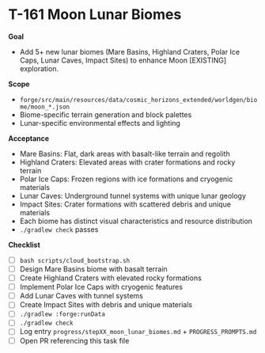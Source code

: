 # T-161 Moon Lunar Biomes

**Goal**

- Add 5+ new lunar biomes (Mare Basins, Highland Craters, Polar Ice Caps, Lunar Caves, Impact Sites) to enhance Moon [EXISTING] exploration.

**Scope**

- `forge/src/main/resources/data/cosmic_horizons_extended/worldgen/biome/moon_*.json`
- Biome-specific terrain generation and block palettes
- Lunar-specific environmental effects and lighting

**Acceptance**

- Mare Basins: Flat, dark areas with basalt-like terrain and regolith
- Highland Craters: Elevated areas with crater formations and rocky terrain
- Polar Ice Caps: Frozen regions with ice formations and cryogenic materials
- Lunar Caves: Underground tunnel systems with unique lunar geology
- Impact Sites: Crater formations with scattered debris and unique materials
- Each biome has distinct visual characteristics and resource distribution
- `./gradlew check` passes

**Checklist**

- [ ] `bash scripts/cloud_bootstrap.sh`
- [ ] Design Mare Basins biome with basalt terrain
- [ ] Create Highland Craters with elevated rocky formations
- [ ] Implement Polar Ice Caps with cryogenic features
- [ ] Add Lunar Caves with tunnel systems
- [ ] Create Impact Sites with debris and unique materials
- [ ] `./gradlew :forge:runData`
- [ ] `./gradlew check`
- [ ] Log entry `progress/stepXX_moon_lunar_biomes.md` + `PROGRESS_PROMPTS.md`
- [ ] Open PR referencing this task file
